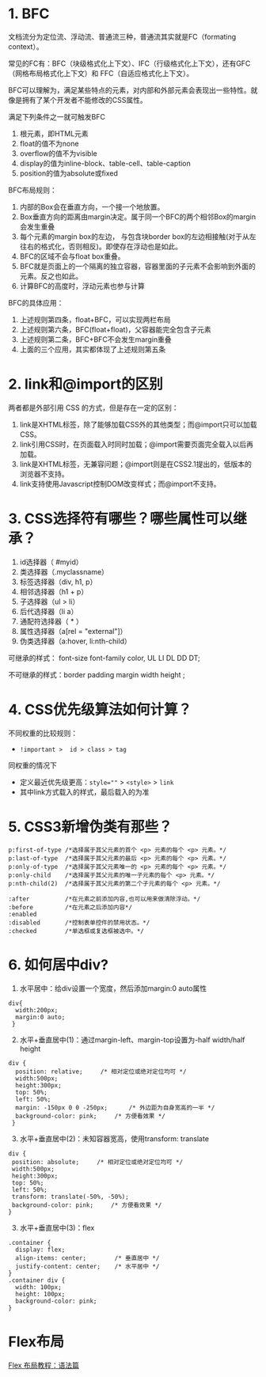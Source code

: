 # 1. BFC

文档流分为定位流、浮动流、普通流三种，普通流其实就是FC（formating context）。

常见的FC有：BFC（块级格式化上下文）、IFC（行级格式化上下文），还有GFC（网格布局格式化上下文）和 FFC（自适应格式化上下文）。

BFC可以理解为，满足某些特点的元素，对内部和外部元素会表现出一些特性。就像是拥有了某个开发者不能修改的CSS属性。


满足下列条件之一就可触发BFC

1. 根元素，即HTML元素
2. float的值不为none
3. overflow的值不为visible
4. display的值为inline-block、table-cell、table-caption
5. position的值为absolute或fixed	


BFC布局规则：

1. 内部的Box会在垂直方向，一个接一个地放置。
2. Box垂直方向的距离由margin决定。属于同一个BFC的两个相邻Box的margin会发生重叠
3. 每个元素的margin box的左边， 与包含块border box的左边相接触(对于从左往右的格式化，否则相反)。即使存在浮动也是如此。
4. BFC的区域不会与float box重叠。
5. BFC就是页面上的一个隔离的独立容器，容器里面的子元素不会影响到外面的元素。反之也如此。
6. 计算BFC的高度时，浮动元素也参与计算

BFC的具体应用：

1. 上述规则第四条，float+BFC，可以实现两栏布局
2. 上述规则第六条，BFC(float+float)，父容器能完全包含子元素
3. 上述规则第二条，BFC+BFC不会发生margin重叠
4. 上面的三个应用，其实都体现了上述规则第五条


# 2. link和@import的区别

两者都是外部引用 CSS 的方式，但是存在一定的区别：

1. link是XHTML标签，除了能够加载CSS外的其他类型；而@import只可以加载CSS。
2. link引用CSS时，在页面载入时同时加载；@import需要页面完全载入以后再加载。
3. link是XHTML标签，无兼容问题；@import则是在CSS2.1提出的，低版本的浏览器不支持。
4. link支持使用Javascript控制DOM改变样式；而@import不支持。

# 3. CSS选择符有哪些？哪些属性可以继承？


1. id选择器（ #myid）
2. 类选择器（.myclassname）
3. 标签选择器（div, h1, p）
4. 相邻选择器（h1 + p）
5. 子选择器（ul > li）
6. 后代选择器（li a）
7. 通配符选择器（ * ）
8. 属性选择器（a[rel = "external"]）
9. 伪类选择器（a:hover, li:nth-child）


可继承的样式： font-size font-family color, UL LI DL DD DT;

不可继承的样式：border padding margin width height ;


# 4. CSS优先级算法如何计算？

不同权重的比较规则：

- `!important >  id > class > tag`

同权重的情况下

- 定义最近优先级更高：`style=""` > `<style>` > `link`
- 其中link方式载入的样式，最后载入的为准

 
# 5. CSS3新增伪类有那些？

```
p:first-of-type /*选择属于其父元素的首个 <p> 元素的每个 <p> 元素。*/
p:last-of-type  /*选择属于其父元素的最后 <p> 元素的每个 <p> 元素。*/
p:only-of-type  /*选择属于其父元素唯一的 <p> 元素的每个 <p> 元素。*/
p:only-child    /*选择属于其父元素的唯一子元素的每个 <p> 元素。*/
p:nth-child(2)  /*选择属于其父元素的第二个子元素的每个 <p> 元素。*/

:after          /*在元素之前添加内容,也可以用来做清除浮动。*/
:before         /*在元素之后添加内容*/
:enabled        
:disabled       /*控制表单控件的禁用状态。*/
:checked        /*单选框或复选框被选中。*/
```

# 6. 如何居中div?

1. 水平居中：给div设置一个宽度，然后添加margin:0 auto属性

```
div{
  width:200px;
  margin:0 auto;
 }
```

2. 水平+垂直居中(1)：通过margin-left、margin-top设置为-half width/half height

```
div {
  position: relative;     /* 相对定位或绝对定位均可 */
  width:500px; 
  height:300px;
  top: 50%;
  left: 50%;
  margin: -150px 0 0 -250px;      /* 外边距为自身宽高的一半 */
  background-color: pink;     /* 方便看效果 */
 }
 ```
 

 3. 水平+垂直居中(2)：未知容器宽高，使用transform: translate

 ```
 div {
  position: absolute;     /* 相对定位或绝对定位均可 */
  width:500px; 
  height:300px;
  top: 50%;
  left: 50%;
  transform: translate(-50%, -50%);
  background-color: pink;     /* 方便看效果 */
}
```

3. 水平+垂直居中(3)：flex

```
.container {
  display: flex; 
  align-items: center;        /* 垂直居中 */
  justify-content: center;    /* 水平居中 */
}
.container div {
  width: 100px;
  height: 100px;
  background-color: pink;
}  
```

# Flex布局


[Flex 布局教程：语法篇](http://www.ruanyifeng.com/blog/2015/07/flex-grammar.html)


